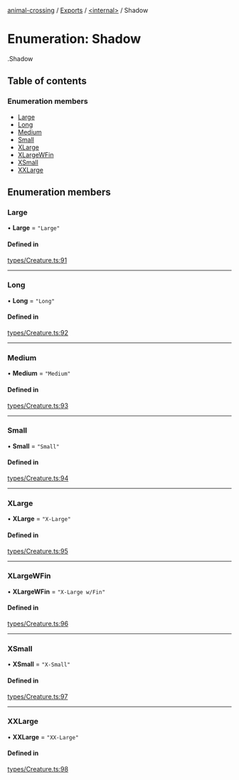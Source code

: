 [animal-crossing](../README.md) / [Exports](../modules.md) / [<internal\>](../modules/internal_.md) / Shadow

# Enumeration: Shadow

[<internal>](../modules/internal_.md).Shadow

## Table of contents

### Enumeration members

- [Large](internal_.Shadow.md#large)
- [Long](internal_.Shadow.md#long)
- [Medium](internal_.Shadow.md#medium)
- [Small](internal_.Shadow.md#small)
- [XLarge](internal_.Shadow.md#xlarge)
- [XLargeWFin](internal_.Shadow.md#xlargewfin)
- [XSmall](internal_.Shadow.md#xsmall)
- [XXLarge](internal_.Shadow.md#xxlarge)

## Enumeration members

### Large

• **Large** = `"Large"`

#### Defined in

[types/Creature.ts:91](https://github.com/Norviah/animal-crossing/blob/3810f6b/module/types/Creature.ts#L91)

___

### Long

• **Long** = `"Long"`

#### Defined in

[types/Creature.ts:92](https://github.com/Norviah/animal-crossing/blob/3810f6b/module/types/Creature.ts#L92)

___

### Medium

• **Medium** = `"Medium"`

#### Defined in

[types/Creature.ts:93](https://github.com/Norviah/animal-crossing/blob/3810f6b/module/types/Creature.ts#L93)

___

### Small

• **Small** = `"Small"`

#### Defined in

[types/Creature.ts:94](https://github.com/Norviah/animal-crossing/blob/3810f6b/module/types/Creature.ts#L94)

___

### XLarge

• **XLarge** = `"X-Large"`

#### Defined in

[types/Creature.ts:95](https://github.com/Norviah/animal-crossing/blob/3810f6b/module/types/Creature.ts#L95)

___

### XLargeWFin

• **XLargeWFin** = `"X-Large w/Fin"`

#### Defined in

[types/Creature.ts:96](https://github.com/Norviah/animal-crossing/blob/3810f6b/module/types/Creature.ts#L96)

___

### XSmall

• **XSmall** = `"X-Small"`

#### Defined in

[types/Creature.ts:97](https://github.com/Norviah/animal-crossing/blob/3810f6b/module/types/Creature.ts#L97)

___

### XXLarge

• **XXLarge** = `"XX-Large"`

#### Defined in

[types/Creature.ts:98](https://github.com/Norviah/animal-crossing/blob/3810f6b/module/types/Creature.ts#L98)
